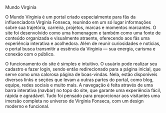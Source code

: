 Mundo Virginia

O Mundo Virginia é um portal criado especialmente para fãs da influenciadora Virginia Fonseca, reunindo em um só lugar informações sobre sua trajetória, carreira, projetos, marcas e momentos marcantes. O site foi desenvolvido como uma homenagem e também como uma fonte de conteúdo organizada e visualmente atraente, oferecendo aos fãs uma experiência interativa e acolhedora. Além de reunir curiosidades e notícias, o portal busca transmitir a essência da Virginia — sua energia, carisma e conexão com o público.

O funcionamento do site é simples e intuitivo. O usuário pode realizar seu cadastro e fazer login, sendo então redirecionado para a página inicial, que serve como uma calorosa página de boas-vindas. Nela, estão disponíveis diversos links e seções que levam a outras partes do portal, como blog, equipe, redes sociais e muito mais. A navegação é feita através de uma barra interativa (navbar) no topo do site, que garante uma experiência fácil, rápida e agradável. Tudo foi pensado para proporcionar aos visitantes uma imersão completa no universo de Virginia Fonseca, com um design moderno e funcional.

